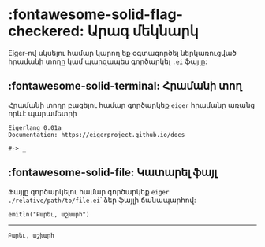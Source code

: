 # __:fontawesome-solid-flag-checkered: Արագ մեկնարկ__
Eiger-ով սկսելու համար կարող եք օգտագործել ներկառուցված հրամանի տողը կամ պարզապես գործարկել `.ei` ֆայլը:

## :fontawesome-solid-terminal: Հրամանի տող
Հրամանի տողը բացելու համար գործարկեք `eiger` հրամանը առանց որևէ պարամետրի
```shell
Eigerlang 0.01a
Documentation: https://eigerproject.github.io/docs

#-> _
```

## :fontawesome-solid-file: Կատարել ֆայլ
Ֆայլը գործարկելու համար գործարկեք `eiger ./relative/path/to/file.ei`՝ ձեր ֆայլի ճանապարհով:
```eiger
emitln("Բարեւ, աշխարհ")
```
---
```shell
Բարեւ, աշխարհ
```